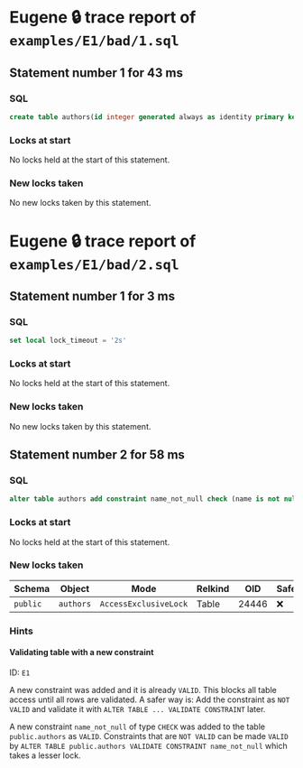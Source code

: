 # Eugene 🔒 trace report of `examples/E1/bad/1.sql`

## Statement number 1 for 43 ms

### SQL

```sql
create table authors(id integer generated always as identity primary key, name text)
```

### Locks at start

No locks held at the start of this statement.

### New locks taken

No new locks taken by this statement.



# Eugene 🔒 trace report of `examples/E1/bad/2.sql`

## Statement number 1 for 3 ms

### SQL

```sql
set local lock_timeout = '2s'
```

### Locks at start

No locks held at the start of this statement.

### New locks taken

No new locks taken by this statement.


## Statement number 2 for 58 ms

### SQL

```sql
alter table authors add constraint name_not_null check (name is not null)
```

### Locks at start

No locks held at the start of this statement.

### New locks taken

| Schema | Object | Mode | Relkind | OID | Safe |
|--------|--------|------|---------|-----|------|
| `public` | `authors` | `AccessExclusiveLock` | Table | 24446 | ❌ |

### Hints

#### Validating table with a new constraint

ID: `E1`

A new constraint was added and it is already `VALID`. This blocks all table access until all rows are validated. A safer way is: Add the constraint as `NOT VALID` and validate it with `ALTER TABLE ... VALIDATE CONSTRAINT` later.

A new constraint `name_not_null` of type `CHECK` was added to the table `public.authors` as `VALID`. Constraints that are `NOT VALID` can be made `VALID` by `ALTER TABLE public.authors VALIDATE CONSTRAINT name_not_null` which takes a lesser lock.

